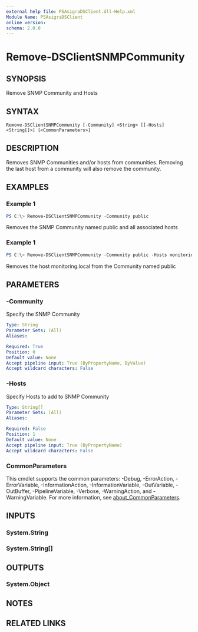 ```yaml
---
external help file: PSAsigraDSClient.dll-Help.xml
Module Name: PSAsigraDSClient
online version:
schema: 2.0.0
---
```


# Remove-DSClientSNMPCommunity

## SYNOPSIS
Remove SNMP Community and Hosts

## SYNTAX

```
Remove-DSClientSNMPCommunity [-Community] <String> [[-Hosts] <String[]>] [<CommonParameters>]
```

## DESCRIPTION
Removes SNMP Communities and/or hosts from communities.
Removing the last host from a community will also remove the community.

## EXAMPLES

### Example 1
```powershell
PS C:\> Remove-DSClientSNMPCommunity -Community public
```

Removes the SNMP Community named public and all associated hosts

### Example 1
```powershell
PS C:\> Remove-DSClientSNMPCommunity -Community public -Hosts monitoring.local
```

Removes the host monitoring.local from the Community named public

## PARAMETERS

### -Community
Specify the SNMP Community

```yaml
Type: String
Parameter Sets: (All)
Aliases:

Required: True
Position: 0
Default value: None
Accept pipeline input: True (ByPropertyName, ByValue)
Accept wildcard characters: False
```

### -Hosts
Specify Hosts to add to SNMP Community

```yaml
Type: String[]
Parameter Sets: (All)
Aliases:

Required: False
Position: 1
Default value: None
Accept pipeline input: True (ByPropertyName)
Accept wildcard characters: False
```

### CommonParameters
This cmdlet supports the common parameters: -Debug, -ErrorAction, -ErrorVariable, -InformationAction, -InformationVariable, -OutVariable, -OutBuffer, -PipelineVariable, -Verbose, -WarningAction, and -WarningVariable. For more information, see [about_CommonParameters](http://go.microsoft.com/fwlink/?LinkID=113216).

## INPUTS

### System.String

### System.String[]

## OUTPUTS

### System.Object
## NOTES

## RELATED LINKS
